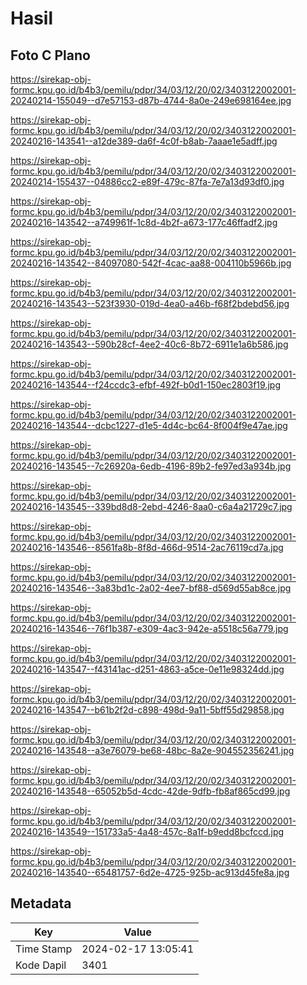 # Hasil

## Foto C Plano

https://sirekap-obj-formc.kpu.go.id/b4b3/pemilu/pdpr/34/03/12/20/02/3403122002001-20240214-155049--d7e57153-d87b-4744-8a0e-249e698164ee.jpg

https://sirekap-obj-formc.kpu.go.id/b4b3/pemilu/pdpr/34/03/12/20/02/3403122002001-20240216-143541--a12de389-da6f-4c0f-b8ab-7aaae1e5adff.jpg

https://sirekap-obj-formc.kpu.go.id/b4b3/pemilu/pdpr/34/03/12/20/02/3403122002001-20240214-155437--04886cc2-e89f-479c-87fa-7e7a13d93df0.jpg

https://sirekap-obj-formc.kpu.go.id/b4b3/pemilu/pdpr/34/03/12/20/02/3403122002001-20240216-143542--a749961f-1c8d-4b2f-a673-177c46ffadf2.jpg

https://sirekap-obj-formc.kpu.go.id/b4b3/pemilu/pdpr/34/03/12/20/02/3403122002001-20240216-143542--84097080-542f-4cac-aa88-004110b5966b.jpg

https://sirekap-obj-formc.kpu.go.id/b4b3/pemilu/pdpr/34/03/12/20/02/3403122002001-20240216-143543--523f3930-019d-4ea0-a46b-f68f2bdebd56.jpg

https://sirekap-obj-formc.kpu.go.id/b4b3/pemilu/pdpr/34/03/12/20/02/3403122002001-20240216-143543--590b28cf-4ee2-40c6-8b72-6911e1a6b586.jpg

https://sirekap-obj-formc.kpu.go.id/b4b3/pemilu/pdpr/34/03/12/20/02/3403122002001-20240216-143544--f24ccdc3-efbf-492f-b0d1-150ec2803f19.jpg

https://sirekap-obj-formc.kpu.go.id/b4b3/pemilu/pdpr/34/03/12/20/02/3403122002001-20240216-143544--dcbc1227-d1e5-4d4c-bc64-8f004f9e47ae.jpg

https://sirekap-obj-formc.kpu.go.id/b4b3/pemilu/pdpr/34/03/12/20/02/3403122002001-20240216-143545--7c26920a-6edb-4196-89b2-fe97ed3a934b.jpg

https://sirekap-obj-formc.kpu.go.id/b4b3/pemilu/pdpr/34/03/12/20/02/3403122002001-20240216-143545--339bd8d8-2ebd-4246-8aa0-c6a4a21729c7.jpg

https://sirekap-obj-formc.kpu.go.id/b4b3/pemilu/pdpr/34/03/12/20/02/3403122002001-20240216-143546--8561fa8b-8f8d-466d-9514-2ac76119cd7a.jpg

https://sirekap-obj-formc.kpu.go.id/b4b3/pemilu/pdpr/34/03/12/20/02/3403122002001-20240216-143546--3a83bd1c-2a02-4ee7-bf88-d569d55ab8ce.jpg

https://sirekap-obj-formc.kpu.go.id/b4b3/pemilu/pdpr/34/03/12/20/02/3403122002001-20240216-143546--76f1b387-e309-4ac3-942e-a5518c56a779.jpg

https://sirekap-obj-formc.kpu.go.id/b4b3/pemilu/pdpr/34/03/12/20/02/3403122002001-20240216-143547--f43141ac-d251-4863-a5ce-0e11e98324dd.jpg

https://sirekap-obj-formc.kpu.go.id/b4b3/pemilu/pdpr/34/03/12/20/02/3403122002001-20240216-143547--b61b2f2d-c898-498d-9a11-5bff55d29858.jpg

https://sirekap-obj-formc.kpu.go.id/b4b3/pemilu/pdpr/34/03/12/20/02/3403122002001-20240216-143548--a3e76079-be68-48bc-8a2e-904552356241.jpg

https://sirekap-obj-formc.kpu.go.id/b4b3/pemilu/pdpr/34/03/12/20/02/3403122002001-20240216-143548--65052b5d-4cdc-42de-9dfb-fb8af865cd99.jpg

https://sirekap-obj-formc.kpu.go.id/b4b3/pemilu/pdpr/34/03/12/20/02/3403122002001-20240216-143549--151733a5-4a48-457c-8a1f-b9edd8bcfccd.jpg

https://sirekap-obj-formc.kpu.go.id/b4b3/pemilu/pdpr/34/03/12/20/02/3403122002001-20240216-143540--65481757-6d2e-4725-925b-ac913d45fe8a.jpg


## Metadata

| Key        | Value               |
| ---------- | ------------------- |
| Time Stamp | 2024-02-17 13:05:41 |
| Kode Dapil | 3401                |



